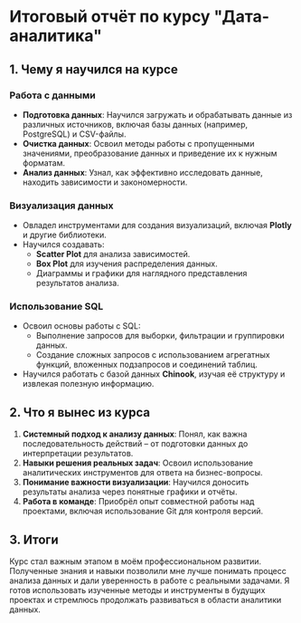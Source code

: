 # Итоговый отчёт по курсу "Дата-аналитика"

## 1. Чему я научился на курсе

### Работа с данными
- **Подготовка данных**: Научился загружать и обрабатывать данные из различных источников, включая базы данных (например, PostgreSQL) и CSV-файлы.
- **Очистка данных**: Освоил методы работы с пропущенными значениями, преобразование данных и приведение их к нужным форматам.
- **Анализ данных**: Узнал, как эффективно исследовать данные, находить зависимости и закономерности.

### Визуализация данных
- Овладел инструментами для создания визуализаций, включая **Plotly** и другие библиотеки.
- Научился создавать:
  - **Scatter Plot** для анализа зависимостей.
  - **Box Plot** для изучения распределения данных.
  - Диаграммы и графики для наглядного представления результатов анализа.

### Использование SQL
- Освоил основы работы с SQL:
  - Выполнение запросов для выборки, фильтрации и группировки данных.
  - Создание сложных запросов с использованием агрегатных функций, вложенных подзапросов и соединений таблиц.
- Научился работать с базой данных **Chinook**, изучая её структуру и извлекая полезную информацию.

## 2. Что я вынес из курса

1. **Системный подход к анализу данных**: Понял, как важна последовательность действий – от подготовки данных до интерпретации результатов.
2. **Навыки решения реальных задач**: Освоил использование аналитических инструментов для ответа на бизнес-вопросы.
3. **Понимание важности визуализации**: Научился доносить результаты анализа через понятные графики и отчёты.
4. **Работа в команде**: Приобрёл опыт совместной работы над проектами, включая использование Git для контроля версий.

## 3. Итоги

Курс стал важным этапом в моём профессиональном развитии. Полученные знания и навыки позволили мне лучше понимать процесс анализа данных и дали уверенность в работе с реальными задачами. Я готов использовать изученные методы и инструменты в будущих проектах и стремлюсь продолжать развиваться в области аналитики данных.

